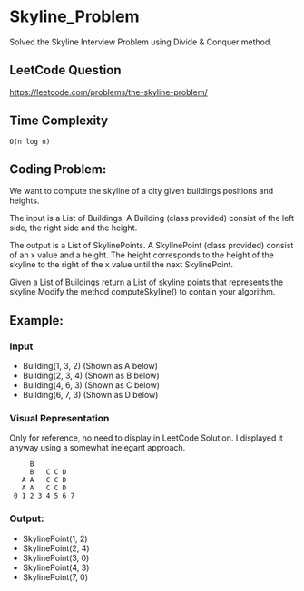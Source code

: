 # Skyline_Problem
Solved the Skyline Interview Problem using Divide & Conquer method.

## LeetCode Question
https://leetcode.com/problems/the-skyline-problem/

## Time Complexity
``O(n log n)``

## Coding Problem:
We want to compute the skyline of a city given buildings positions and heights.

The input is a List of Buildings.
A Building (class provided) consist of the left side, the right side and the height.

The output is a List of SkylinePoints.
A SkylinePoint (class provided) consist of an x value and a height. The height corresponds
to the height of the skyline to the right of the x value until the next SkylinePoint.

Given a List of Buildings return a List of skyline points that represents the skyline
Modify the method computeSkyline() to contain your algorithm.

## Example:
### Input
- Building(1, 3, 2) (Shown as A below)
- Building(2, 3, 4) (Shown as B below)
- Building(4, 6, 3) (Shown as C below)
- Building(6, 7, 3) (Shown as D below)

### Visual Representation
Only for reference, no need to display in LeetCode Solution.  I displayed it anyway using a somewhat inelegant approach.
```
     B
     B   C C D
   A A   C C D
   A A   C C D
 0 1 2 3 4 5 6 7
 ```

### Output:
- SkylinePoint(1, 2)
- SkylinePoint(2, 4)
- SkylinePoint(3, 0)
- SkylinePoint(4, 3)
- SkylinePoint(7, 0)

